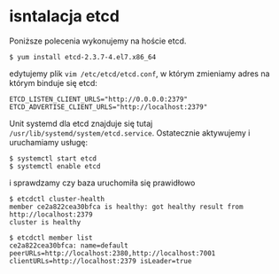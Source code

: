 # isntalacja etcd

Poniższe polecenia wykonujemy na hoście etcd.

```
$ yum install etcd-2.3.7-4.el7.x86_64
```

edytujemy plik `vim /etc/etcd/etcd.conf`, w którym zmieniamy adres na którym binduje się etcd:
```
ETCD_LISTEN_CLIENT_URLS="http://0.0.0.0:2379"
ETCD_ADVERTISE_CLIENT_URLS="http://localhost:2379"
```

Unit systemd dla etcd znajduje się tutaj `/usr/lib/systemd/system/etcd.service`.
Ostatecznie aktywujemy i uruchamiamy usługę:

```
$ systemctl start etcd
$ systemctl enable etcd
```

i sprawdzamy czy baza uruchomiła się prawidłowo

```
$ etcdctl cluster-health
member ce2a822cea30bfca is healthy: got healthy result from http://localhost:2379
cluster is healthy
```

```
$ etcdctl member list
ce2a822cea30bfca: name=default peerURLs=http://localhost:2380,http://localhost:7001 clientURLs=http://localhost:2379 isLeader=true
```